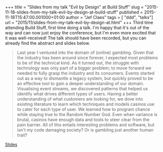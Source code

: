 +++
title = "Slides from my talk \"Evil by Design\" at Build Stuff"
slug = "2015-11-18-slides-from-my-talk-evil-by-design-at-build-stuff"
published = 2015-11-18T15:47:00.001000+01:00
author = "Jef Claes"
tags = [ "ddd", "talks"]
url = "2015/11/slides-from-my-talk-evil-by-design-at.html"
+++
Third time attending Build Stuff, first time doing a talk. I'm happy
that it's out of the way and can now just enjoy the conference, but I'm
even more excited that it was well-received! The talk should have been
recorded, but you can already find the abstract and slides below.  

> Last year I ventured into the domain of (online) gambling. Given that
> the industry has been around since forever, I expected most problems
> to be of the technical kind. As it turned out, the struggle with
> technology was only part of a bigger problem; to move forward we
> needed to fully grasp the industry and its consumers. Events started out as a way to dismantle a legacy system, but quickly
> proved to be an effective tool to gain a deeper understanding of our
> domain. Visualising event streams, we discovered patterns that helped
> us identify what drives different types of users. Having a better understanding of what customers are looking for, we
> dove into existing literature to learn which techniques and models
> casinos use to cater for each type of user. We learned how to program
> chance while staying true to the Random Number God. Even when variance
> is brutal, casinos have enough data and tools to steer clear from the
> pain barrier. All of this entails interesting problems and software, but isn't my
> code damaging society? Or is gambling just another human trait?

[Slides](https://www.slideshare.net/jclaes/evil-by-design)